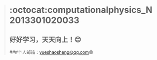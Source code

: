 > # :octocat:computationalphysics_N2013301020033  
> ## 好好学习，天天向上！:blush:
> ###个人邮箱：yueshaosheng@qq.com:laughing:

